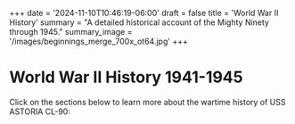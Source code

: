 +++
date = '2024-11-10T10:46:19-06:00'
draft = false
title = 'World War II History'
summary = "A detailed historical account of the Mighty Ninety through 1945."
summary_image = '/images/beginnings_merge_700x_ot64.jpg'
+++

# World War II History 1941-1945

Click on the sections below to learn more about the wartime history of USS ASTORIA CL-90:

